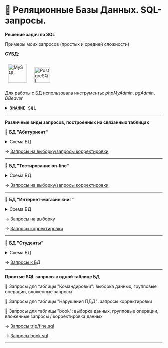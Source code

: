 # :date: Реляционные Базы Данных. SQL-запросы.

**Решение задач по SQL**

Примеры моих запросов (простых и средней сложности)

**СУБД**: 

<img style="margin: 10px" src="https://profilinator.rishav.dev/skills-assets/mysql-original-wordmark.svg" alt="MySQL" height="60" /> <img style="margin: 10px" src="https://profilinator.rishav.dev/skills-assets/postgresql-original-wordmark.svg" alt="PostgreSQL" height="50" />

Для работы с БД использовала инструменты: _phpMyAdmin_,  _pgAdmin_,  _DBeaver_ 

<details>
<summary><kbd><b>ЗНАНИЕ SQL</b></kbd></summary><br>
<blockquote>
  <ul>
    <li><b>DDL</b>: CREATE, ALTER, DROP</li>
    <li><b>DML</b>: SELECT, INSERT, UPDATE, DELETE</li>
    <li>условия выборки и сортировки данных: DISTINCT, IF(CASE), WHERE, AND, OR, IN, IS, BETWEEN, NOT, LIKE, GROUP BY (HAVING), ORDER BY (ASC/DESC), LIMIT</li>
    <li>агрегация данных: COUNT, SUM, AVG, MAX, MIN </li>
    <li>простые арифметические операции и функции (ROUND, CEILING, FLOOR, DIV, ABS)</li>
    <li>операции над датами: DATEDIFF, DATE_ADD, DAY, MONTH, MONTHNAME, YEAR</li>
    <li>объединение 2х и более таблиц: JOIN (INNER, CROSS, LEFT, RIGHT, FULL)</li>
    <li>объединение 2х и более SQL запросов: UNION, INTERSECT, EXCEPT</li>
  </ul>
</blockquote>
</details>

<hr>

**Различные виды запросов, построенных на связанных таблицах**



:floppy_disk: **БД "Абитуриент"**
<details>
<summary>Схема БД</summary>
  
![enr](https://github.com/Elena-Belova/SQL/assets/148638077/71f076db-8786-4f60-ac68-1f81651144ae)
</details>

&#8594; [Запросы на выборку/запросы корректировки](https://github.com/Elena-Belova/SQL/blob/8ee3ed49d390d307713c33bb6e22d0fa8d85a910/enrollee.sql)
<hr>

:floppy_disk: **БД "Тестирование on-line"**
<details>
<summary>Схема БД</summary>

![cxтест](https://github.com/Elena-Belova/SQL/assets/148638077/01073338-0458-49e0-a3e9-4373388a4417)
</details>

&#8594; [Запросы на выборку/запросы корректировки](https://github.com/Elena-Belova/SQL/blob/8ee3ed49d390d307713c33bb6e22d0fa8d85a910/BD%20Testing.sql)
<hr>

:floppy_disk: **БД "Интернет-магазин книг"**
<details>
<summary>Схема БД</summary>
  
![book](https://github.com/Elena-Belova/SQL/assets/148638077/ef814b4f-4cfe-4bc2-9948-d1dae42b3fff)
</details>

&#8594; [Запросы на выборку](https://github.com/Elena-Belova/SQL/blob/8ee3ed49d390d307713c33bb6e22d0fa8d85a910/DB%20book%20store1.sql)

&#8594; [Запросы корректировки](https://github.com/Elena-Belova/SQL/blob/8ee3ed49d390d307713c33bb6e22d0fa8d85a910/DB%20book%20store2.sql)
<hr>

:floppy_disk: **БД "Студенты"**

<details>
<summary>Схема БД</summary>
  
  ![model db](https://github.com/Elena-Belova/SQL/assets/148638077/de2a3579-2c1a-4700-8471-69d334f00d35)
</details>

&#8594; [Запросы к БД](https://github.com/Elena-Belova/SQL/blob/8ee3ed49d390d307713c33bb6e22d0fa8d85a910/students.sql)
<hr>

**Простые SQL запросы к одной таблице БД**

:small_blue_diamond: Запросы для таблицы "Командировки": выборка данных, групповые операции, вложенные запросы
  
:small_blue_diamond: Запросы для таблицы "Нарушения ПДД": запросы корректировки

:small_blue_diamond: Запросы для таблицы "book": выборка данных, групповые операции, вложенные запросы / корректировка данных

&#8594; [Запросы trip/fine.sql](https://github.com/Elena-Belova/SQL/blob/ce76e06b5138438dc83f177154a33952713125c1/trip_fine.sql)

&#8594; [Запросы book.sql](https://github.com/Elena-Belova/SQL/blob/ce76e06b5138438dc83f177154a33952713125c1/book.sql)

<hr>
